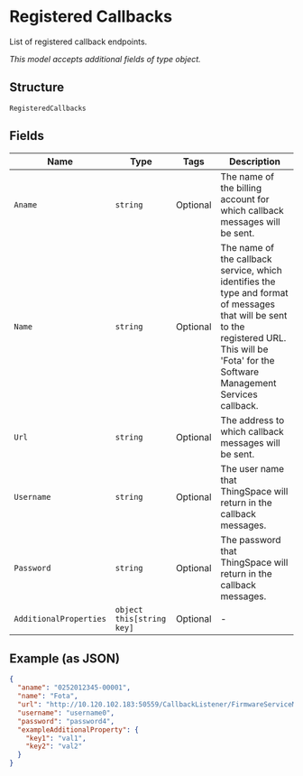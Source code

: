 
# Registered Callbacks

List of registered callback endpoints.

*This model accepts additional fields of type object.*

## Structure

`RegisteredCallbacks`

## Fields

| Name | Type | Tags | Description |
|  --- | --- | --- | --- |
| `Aname` | `string` | Optional | The name of the billing account for which callback messages will be sent. |
| `Name` | `string` | Optional | The name of the callback service, which identifies the type and format of messages that will be sent to the registered URL. This will be 'Fota' for the Software Management Services callback. |
| `Url` | `string` | Optional | The address to which callback messages will be sent. |
| `Username` | `string` | Optional | The user name that ThingSpace will return in the callback messages. |
| `Password` | `string` | Optional | The password that ThingSpace will return in the callback messages. |
| `AdditionalProperties` | `object this[string key]` | Optional | - |

## Example (as JSON)

```json
{
  "aname": "0252012345-00001",
  "name": "Fota",
  "url": "http://10.120.102.183:50559/CallbackListener/FirmwareServiceMessages.asmx",
  "username": "username0",
  "password": "password4",
  "exampleAdditionalProperty": {
    "key1": "val1",
    "key2": "val2"
  }
}
```

